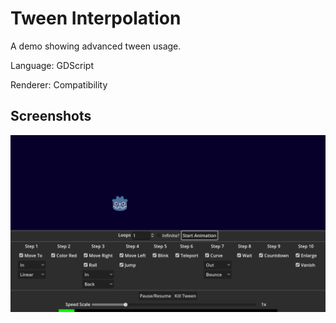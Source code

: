# Tween Interpolation

A demo showing advanced tween usage.

Language: GDScript

Renderer: Compatibility

## Screenshots

![Screenshot](screenshots/tween.png)
